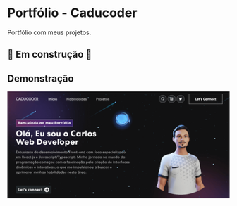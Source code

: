 # Portfólio - Caducoder

Portfólio com meus projetos.


## :construction: Em construção :construction:


## Demonstração

![Screenshot](./public/metatag-image.png)

